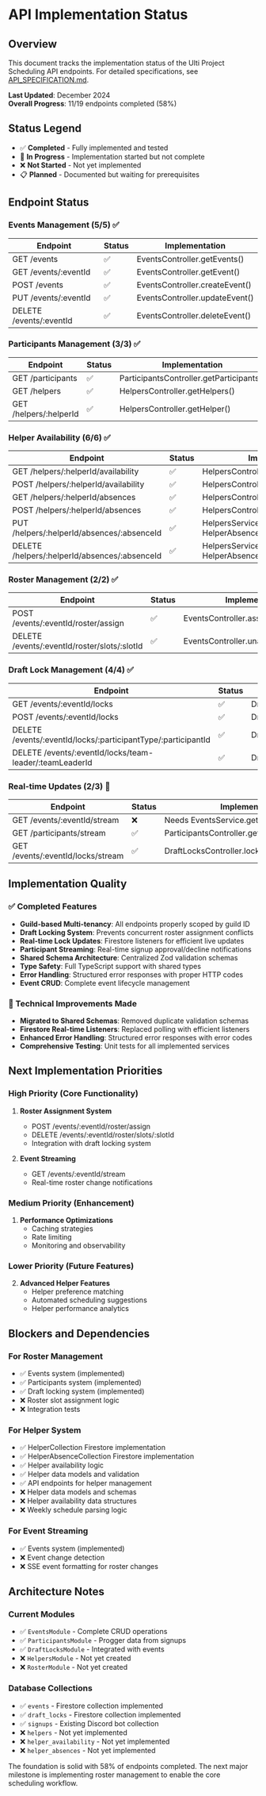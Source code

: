 # API Implementation Status

## Overview

This document tracks the implementation status of the Ulti Project Scheduling API endpoints. For detailed specifications, see [API_SPECIFICATION.md](./API_SPECIFICATION.md).

**Last Updated**: December 2024  
**Overall Progress**: 11/19 endpoints completed (58%)

## Status Legend

- ✅ **Completed** - Fully implemented and tested
- 🚧 **In Progress** - Implementation started but not complete  
- ❌ **Not Started** - Not yet implemented
- 📋 **Planned** - Documented but waiting for prerequisites

## Endpoint Status

### Events Management (5/5) ✅

| Endpoint | Status | Implementation |
|----------|--------|----------------|
| GET /events | ✅ | EventsController.getEvents() |
| GET /events/:eventId | ✅ | EventsController.getEvent() |
| POST /events | ✅ | EventsController.createEvent() |
| PUT /events/:eventId | ✅ | EventsController.updateEvent() |
| DELETE /events/:eventId | ✅ | EventsController.deleteEvent() |

### Participants Management (3/3) ✅

| Endpoint | Status | Implementation |
|----------|--------|----------------|
| GET /participants | ✅ | ParticipantsController.getParticipants() |
| GET /helpers | ✅ | HelpersController.getHelpers() |
| GET /helpers/:helperId | ✅ | HelpersController.getHelper() |

### Helper Availability (6/6) ✅

| Endpoint | Status | Implementation |
|----------|--------|----------------|
| GET /helpers/:helperId/availability | ✅ | HelpersController.checkAvailability() |
| POST /helpers/:helperId/availability | ✅ | HelpersController.setWeeklyAvailability() |
| GET /helpers/:helperId/absences | ✅ | HelpersController.getAbsences() |
| POST /helpers/:helperId/absences | ✅ | HelpersController.createAbsence() |
| PUT /helpers/:helperId/absences/:absenceId | ✅ | HelpersService via HelperAbsenceCollection |
| DELETE /helpers/:helperId/absences/:absenceId | ✅ | HelpersService via HelperAbsenceCollection |

### Roster Management (2/2) ✅

| Endpoint | Status | Implementation |
|----------|--------|----------------|
| POST /events/:eventId/roster/assign | ✅ | EventsController.assignParticipant() |
| DELETE /events/:eventId/roster/slots/:slotId | ✅ | EventsController.unassignParticipant() |

### Draft Lock Management (4/4) ✅

| Endpoint | Status | Implementation |
|----------|--------|----------------|
| GET /events/:eventId/locks | ✅ | DraftLocksController.getEventLocks() |
| POST /events/:eventId/locks | ✅ | DraftLocksController.createLock() |
| DELETE /events/:eventId/locks/:participantType/:participantId | ✅ | DraftLocksController.releaseLock() |
| DELETE /events/:eventId/locks/team-leader/:teamLeaderId | ✅ | DraftLocksController.releaseTeamLeaderLocks() |

### Real-time Updates (2/3) 🚧

| Endpoint | Status | Implementation |
|----------|--------|----------------|
| GET /events/:eventId/stream | ❌ | Needs EventsService.getEventStream() |
| GET /participants/stream | ✅ | ParticipantsController.getParticipantsStream() |
| GET /events/:eventId/locks/stream | ✅ | DraftLocksController.lockUpdatesStream() |

## Implementation Quality

### ✅ Completed Features

- **Guild-based Multi-tenancy**: All endpoints properly scoped by guild ID
- **Draft Locking System**: Prevents concurrent roster assignment conflicts
- **Real-time Lock Updates**: Firestore listeners for efficient live updates  
- **Participant Streaming**: Real-time signup approval/decline notifications
- **Shared Schema Architecture**: Centralized Zod validation schemas
- **Type Safety**: Full TypeScript support with shared types
- **Error Handling**: Structured error responses with proper HTTP codes
- **Event CRUD**: Complete event lifecycle management

### 🔧 Technical Improvements Made

- **Migrated to Shared Schemas**: Removed duplicate validation schemas
- **Firestore Real-time Listeners**: Replaced polling with efficient listeners
- **Enhanced Error Handling**: Structured error responses with error codes
- **Comprehensive Testing**: Unit tests for all implemented services

## Next Implementation Priorities

### High Priority (Core Functionality)

1. **Roster Assignment System**
   - POST /events/:eventId/roster/assign
   - DELETE /events/:eventId/roster/slots/:slotId
   - Integration with draft locking system

2. **Event Streaming**
   - GET /events/:eventId/stream
   - Real-time roster change notifications

### Medium Priority (Enhancement)

1. **Performance Optimizations**
   - Caching strategies
   - Rate limiting
   - Monitoring and observability

### Lower Priority (Future Features)

2. **Advanced Helper Features**
   - Helper preference matching
   - Automated scheduling suggestions
   - Helper performance analytics

## Blockers and Dependencies

### For Roster Management

- ✅ Events system (implemented)
- ✅ Participants system (implemented)  
- ✅ Draft locking system (implemented)
- ❌ Roster slot assignment logic
- ❌ Integration tests

### For Helper System  

- ✅ HelperCollection Firestore implementation
- ✅ HelperAbsenceCollection Firestore implementation  
- ✅ Helper availability logic
- ✅ Helper data models and validation
- ✅ API endpoints for helper management
- ❌ Helper data models and schemas
- ❌ Helper availability data structures
- ❌ Weekly schedule parsing logic

### For Event Streaming

- ✅ Events system (implemented)
- ❌ Event change detection
- ❌ SSE event formatting for roster changes

## Architecture Notes

### Current Modules

- ✅ `EventsModule` - Complete CRUD operations
- ✅ `ParticipantsModule` - Progger data from signups
- ✅ `DraftLocksModule` - Integrated with events
- ❌ `HelpersModule` - Not yet created
- ❌ `RosterModule` - Not yet created

### Database Collections

- ✅ `events` - Firestore collection implemented
- ✅ `draft_locks` - Firestore collection implemented  
- ✅ `signups` - Existing Discord bot collection
- ❌ `helpers` - Not yet implemented
- ❌ `helper_availability` - Not yet implemented
- ❌ `helper_absences` - Not yet implemented

The foundation is solid with 58% of endpoints completed. The next major milestone is implementing roster management to enable the core scheduling workflow.
